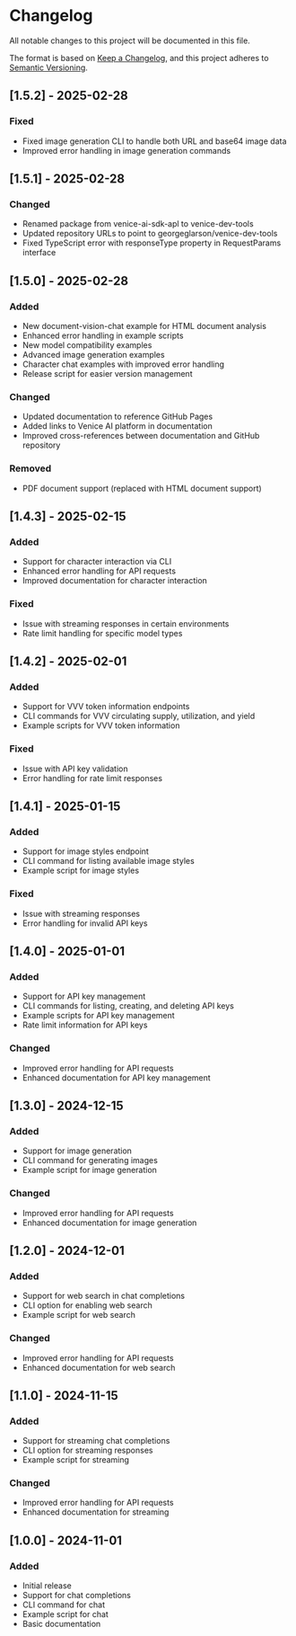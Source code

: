 # Changelog

All notable changes to this project will be documented in this file.

The format is based on [Keep a Changelog](https://keepachangelog.com/en/1.0.0/),
and this project adheres to [Semantic Versioning](https://semver.org/spec/v2.0.0.html).

## [1.5.2] - 2025-02-28

### Fixed
- Fixed image generation CLI to handle both URL and base64 image data
- Improved error handling in image generation commands

## [1.5.1] - 2025-02-28

### Changed
- Renamed package from venice-ai-sdk-apl to venice-dev-tools
- Updated repository URLs to point to georgeglarson/venice-dev-tools
- Fixed TypeScript error with responseType property in RequestParams interface

## [1.5.0] - 2025-02-28

### Added
- New document-vision-chat example for HTML document analysis
- Enhanced error handling in example scripts
- New model compatibility examples
- Advanced image generation examples
- Character chat examples with improved error handling
- Release script for easier version management

### Changed
- Updated documentation to reference GitHub Pages
- Added links to Venice AI platform in documentation
- Improved cross-references between documentation and GitHub repository

### Removed
- PDF document support (replaced with HTML document support)

## [1.4.3] - 2025-02-15

### Added
- Support for character interaction via CLI
- Enhanced error handling for API requests
- Improved documentation for character interaction

### Fixed
- Issue with streaming responses in certain environments
- Rate limit handling for specific model types

## [1.4.2] - 2025-02-01

### Added
- Support for VVV token information endpoints
- CLI commands for VVV circulating supply, utilization, and yield
- Example scripts for VVV token information

### Fixed
- Issue with API key validation
- Error handling for rate limit responses

## [1.4.1] - 2025-01-15

### Added
- Support for image styles endpoint
- CLI command for listing available image styles
- Example script for image styles

### Fixed
- Issue with streaming responses
- Error handling for invalid API keys

## [1.4.0] - 2025-01-01

### Added
- Support for API key management
- CLI commands for listing, creating, and deleting API keys
- Example scripts for API key management
- Rate limit information for API keys

### Changed
- Improved error handling for API requests
- Enhanced documentation for API key management

## [1.3.0] - 2024-12-15

### Added
- Support for image generation
- CLI command for generating images
- Example script for image generation

### Changed
- Improved error handling for API requests
- Enhanced documentation for image generation

## [1.2.0] - 2024-12-01

### Added
- Support for web search in chat completions
- CLI option for enabling web search
- Example script for web search

### Changed
- Improved error handling for API requests
- Enhanced documentation for web search

## [1.1.0] - 2024-11-15

### Added
- Support for streaming chat completions
- CLI option for streaming responses
- Example script for streaming

### Changed
- Improved error handling for API requests
- Enhanced documentation for streaming

## [1.0.0] - 2024-11-01

### Added
- Initial release
- Support for chat completions
- CLI command for chat
- Example script for chat
- Basic documentation